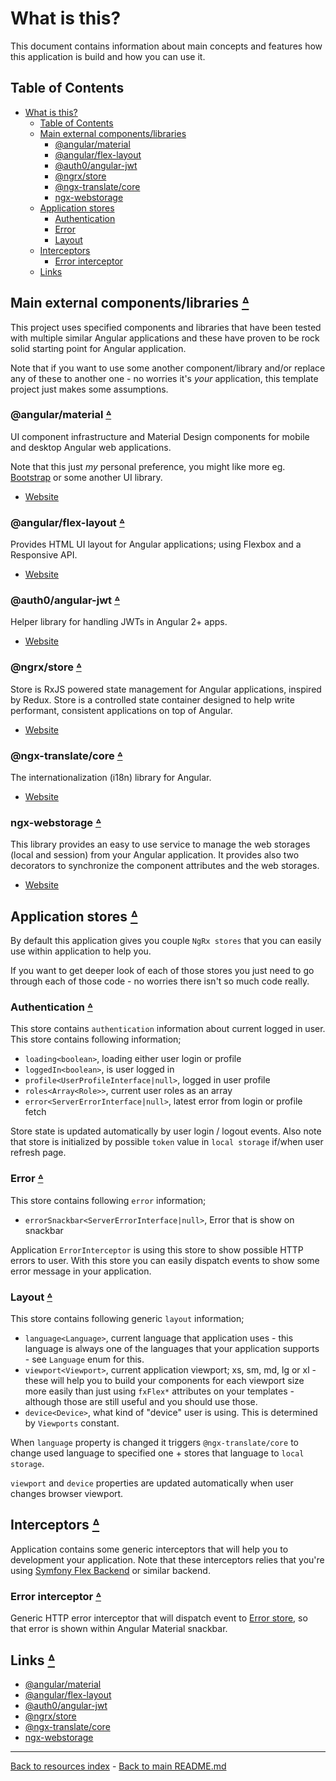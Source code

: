 # What is this?

This document contains information about main concepts and features how this
application is build and how you can use it.

## Table of Contents

* [What is this?](#what-is-this)
  * [Table of Contents](#table-of-contents)
  * [Main external components/libraries](#main-external-componentslibraries-table-of-contents)
    * [@angular/material](#angularmaterial-table-of-contents)
    * [@angular/flex-layout](#angularflex-layout-table-of-contents)
    * [@auth0/angular-jwt](#auth0angular-jwt-table-of-contents)
    * [@ngrx/store](#ngrxstore-table-of-contents)
    * [@ngx-translate/core](#ngx-translatecore-table-of-contents)
    * [ngx-webstorage](#ngx-webstorage-table-of-contents)
  * [Application stores](#application-stores-table-of-contents)
    * [Authentication](#authentication-table-of-contents)
    * [Error](#error-interceptor-table-of-contents)
    * [Layout](#layout-table-of-contents)
  * [Interceptors](#interceptors-table-of-contents)
    * [Error interceptor](#error-interceptor-table-of-contents)
  * [Links](#links-table-of-contents)

## Main external components/libraries [ᐞ](#table-of-contents)

This project uses specified components and libraries that have been tested with
multiple similar Angular applications and these have proven to be rock solid
starting point for Angular application.

Note that if you want to use some another component/library and/or replace any
of these to another one - no worries it's _your_ application, this template
project just makes some assumptions.

### @angular/material [ᐞ](#table-of-contents)

UI component infrastructure and Material Design components for mobile and
desktop Angular web applications.

Note that this just _my_ personal preference, you might like more eg.
[Bootstrap](https://getbootstrap.com/)
or some another UI library.

* [Website](https://material.angular.io/)

### @angular/flex-layout [ᐞ](#table-of-contents)

Provides HTML UI layout for Angular applications; using Flexbox and a
Responsive API.

* [Website](https://github.com/angular/flex-layout)

### @auth0/angular-jwt [ᐞ](#table-of-contents)

Helper library for handling JWTs in Angular 2+ apps.

* [Website](https://github.com/auth0/angular2-jwt)

### @ngrx/store [ᐞ](#table-of-contents)

Store is RxJS powered state management for Angular applications, inspired by
Redux. Store is a controlled state container designed to help write performant,
consistent applications on top of Angular.

* [Website](https://ngrx.io/guide/store)

### @ngx-translate/core [ᐞ](#table-of-contents)

The internationalization (i18n) library for Angular.

* [Website](http://www.ngx-translate.com/)

### ngx-webstorage [ᐞ](#table-of-contents)

This library provides an easy to use service to manage the web storages (local
and session) from your Angular application. It provides also two decorators to
synchronize the component attributes and the web storages.

* [Website](https://github.com/PillowPillow/ng2-webstorage)

## Application stores [ᐞ](#table-of-contents)

By default this application gives you couple `NgRx stores` that you can easily
use within application to help you.

If you want to get deeper look of each of those stores you just need to go
through each of those code - no worries there isn't so much code really.

### Authentication [ᐞ](#table-of-contents)

This store contains `authentication` information about current logged in user.
This store contains following information;

* `loading<boolean>`, loading either user login or profile
* `loggedIn<boolean>`, is user logged in
* `profile<UserProfileInterface|null>`, logged in user profile
* `roles<Array<Role>>`, current user roles as an array
* `error<ServerErrorInterface|null>`, latest error from login or profile fetch

Store state is updated automatically by user login / logout events. Also note
that store is initialized by possible `token` value in `local storage` if/when
user refresh page.

### Error [ᐞ](#table-of-contents)

This store contains following `error` information;

* `errorSnackbar<ServerErrorInterface|null>`, Error that is show on snackbar

Application `ErrorInterceptor` is using this store to show possible HTTP errors
to user. With this store you can easily dispatch events to show some error
message in your application.

### Layout [ᐞ](#table-of-contents)

This store contains following generic `layout` information;

* `language<Language>`, current language that application uses - this language
is always one of the languages that your application supports - see `Language`
enum for this.
* `viewport<Viewport>`, current application viewport; xs, sm, md, lg or xl -
these will help you to build your components for each viewport size more
easily than just using `fxFlex*` attributes on your templates - although those
are still useful and you should use those.
* `device<Device>`, what kind of "device" user is using. This is determined
by `Viewports` constant.

When `language` property is changed it triggers `@ngx-translate/core` to change
used language to specified one + stores that language to `local storage`.

`viewport` and `device` properties are updated automatically when user changes
browser viewport.

## Interceptors [ᐞ](#table-of-contents)

Application contains some generic interceptors that will help you to
development your application. Note that these interceptors relies that you're
using
[Symfony Flex Backend](https://github.com/tarlepp/symfony-flex-backend)
or similar backend.

### Error interceptor [ᐞ](#table-of-contents)

Generic HTTP error interceptor that will dispatch event to
[Error store](#error),
so that error is shown within Angular Material snackbar.

## Links [ᐞ](#table-of-contents)

* [@angular/material](https://material.angular.io/)
* [@angular/flex-layout](https://github.com/angular/flex-layout)
* [@auth0/angular-jwt](https://github.com/auth0/angular2-jwt)
* [@ngrx/store](https://ngrx.io/guide/store)
* [@ngx-translate/core](http://www.ngx-translate.com/)
* [ngx-webstorage](https://github.com/PillowPillow/ng2-webstorage)

---

[Back to resources index](README.md) - [Back to main README.md](../README.md)
